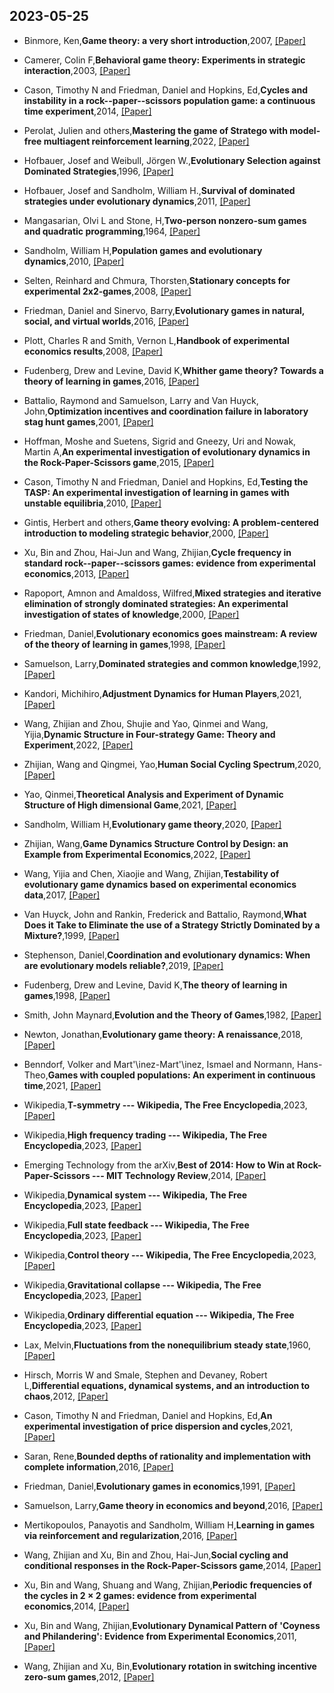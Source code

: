 ## 2023-05-25
- Binmore, Ken,**Game theory: a very short introduction**,2007, [[Paper]]()
 
- Camerer, Colin F,**Behavioral game theory: Experiments in strategic interaction**,2003, [[Paper]]()
 
- Cason, Timothy N and Friedman, Daniel and Hopkins, Ed,**Cycles and instability in a rock--paper--scissors population game: a continuous time experiment**,2014, [[Paper]]()
 
- Perolat, Julien  and others,**Mastering the game of Stratego with model-free multiagent reinforcement learning**,2022, [[Paper]]()
 
- Hofbauer, Josef and Weibull, Jörgen W.,**Evolutionary Selection against Dominated Strategies**,1996, [[Paper]]()
 
- Hofbauer, Josef and Sandholm, William H.,**Survival of dominated strategies under evolutionary dynamics**,2011, [[Paper]]()
 
- Mangasarian, Olvi L and Stone, H,**Two-person nonzero-sum games and quadratic programming**,1964, [[Paper]]()
 
- Sandholm, William H,**Population games and evolutionary dynamics**,2010, [[Paper]]()
 
- Selten, Reinhard and Chmura, Thorsten,**Stationary concepts for experimental 2x2-games**,2008, [[Paper]]()
 
- Friedman, Daniel and Sinervo, Barry,**Evolutionary games in natural, social, and virtual worlds**,2016, [[Paper]]()
 
- Plott, Charles R and Smith, Vernon L,**Handbook of experimental economics results**,2008, [[Paper]]()
 
- Fudenberg, Drew and Levine, David K,**Whither game theory? Towards a theory of learning in games**,2016, [[Paper]]()
 
- Battalio, Raymond and Samuelson, Larry and Van Huyck, John,**Optimization incentives and coordination failure in laboratory stag hunt games**,2001, [[Paper]]()
 
- Hoffman, Moshe and Suetens, Sigrid and Gneezy, Uri and Nowak, Martin A,**An experimental investigation of evolutionary dynamics in the Rock-Paper-Scissors game**,2015, [[Paper]]()
 
- Cason, Timothy N and Friedman, Daniel and Hopkins, Ed,**Testing the TASP: An experimental investigation of learning in games with unstable equilibria**,2010, [[Paper]]()
 
- Gintis, Herbert and others,**Game theory evolving: A problem-centered introduction to modeling strategic behavior**,2000, [[Paper]]()
 
- Xu, Bin and Zhou, Hai-Jun and Wang, Zhijian,**Cycle frequency in standard rock--paper--scissors games: evidence from experimental economics**,2013, [[Paper]]()
 
- Rapoport, Amnon and Amaldoss, Wilfred,**Mixed strategies and iterative elimination of strongly dominated strategies: An experimental investigation of states of knowledge**,2000, [[Paper]]()
 
- Friedman, Daniel,**Evolutionary economics goes mainstream: A review of the theory of learning in games**,1998, [[Paper]]()
 
- Samuelson, Larry,**Dominated strategies and common knowledge**,1992, [[Paper]]()
 
- Kandori, Michihiro,**Adjustment Dynamics for Human Players**,2021, [[Paper]]()
 
- Wang, Zhijian and Zhou, Shujie and Yao, Qinmei and Wang, Yijia,**Dynamic Structure in Four-strategy Game: Theory and Experiment**,2022, [[Paper]]()
 
- Zhijian, Wang and Qingmei, Yao,**Human Social Cycling Spectrum**,2020, [[Paper]]()
 
- Yao, Qinmei,**Theoretical Analysis and Experiment of Dynamic Structure of High dimensional Game**,2021, [[Paper]](\urlhttps://cdmd.cnki.com.cn/Article/CDMD-10335-1021626407.htm,doi=10.27461/d.cnki.gzjdx.2021.000847)
 
- Sandholm, William H,**Evolutionary game theory**,2020, [[Paper]]()
 
- Zhijian, Wang,**Game Dynamics Structure Control by Design: an Example from Experimental Economics**,2022, [[Paper]]()
 
- Wang, Yijia and Chen, Xiaojie and Wang, Zhijian,**Testability of evolutionary game dynamics based on experimental economics data**,2017, [[Paper]]()
 
- Van Huyck, John and Rankin, Frederick and Battalio, Raymond,**What Does it Take to Eliminate the use of a Strategy Strictly Dominated by a Mixture?**,1999, [[Paper]]()
 
- Stephenson, Daniel,**Coordination and evolutionary dynamics: When are evolutionary models reliable?**,2019, [[Paper]]()
 
- Fudenberg, Drew and Levine, David K,**The theory of learning in games**,1998, [[Paper]]()
 
- Smith, John Maynard,**Evolution and the Theory of Games**,1982, [[Paper]]()
 
- Newton, Jonathan,**Evolutionary game theory: A renaissance**,2018, [[Paper]]()
 
- Benndorf, Volker and Mart\'\inez-Mart\'\inez, Ismael and Normann, Hans-Theo,**Games with coupled populations: An experiment in continuous time**,2021, [[Paper]]() 

- Wikipedia,**T-symmetry --- Wikipedia, The Free Encyclopedia**,2023, [[Paper]](\urlhttps://en.wikipedia.org/wiki/T-symmetry)
 
- Wikipedia,**High frequency trading --- Wikipedia, The Free Encyclopedia**,2023, [[Paper]](\urlhttps://en.wikipedia.org/wiki/High-frequency_trading)
 
- Emerging Technology from the arXiv,**Best of 2014: How to Win at Rock-Paper-Scissors --- MIT Technology Review**,2014, [[Paper]](\urlhttps://www.technologyreview.com/2014/12/24/169790/best-of-2014-how-to-win-at-rock-paper-scissors/)
 
- Wikipedia,**Dynamical system --- Wikipedia, The Free Encyclopedia**,2023, [[Paper]](\urlhttps://en.wikipedia.org/wiki/Dynamical_system)
 
- Wikipedia,**Full state feedback --- Wikipedia, The Free Encyclopedia**,2023, [[Paper]](\urlhttps://en.wikipedia.org/wiki/Full_state_feedback)
 
- Wikipedia,**Control theory --- Wikipedia, The Free Encyclopedia**,2023, [[Paper]](\urlhttps://en.wikipedia.org/wiki/Control_theory)
 
- Wikipedia,**Gravitational collapse --- Wikipedia, The Free Encyclopedia**,2023, [[Paper]](\urlhttps://en.wikipedia.org/wiki/Gravitational_collapse)
 
- Wikipedia,**Ordinary differential equation --- Wikipedia, The Free Encyclopedia**,2023, [[Paper]](\urlhttps://en.wikipedia.org/wiki/Ordinary_differential_equation)
 
- Lax, Melvin,**Fluctuations from the nonequilibrium steady state**,1960, [[Paper]]()
 
- Hirsch, Morris W and Smale, Stephen and Devaney, Robert L,**Differential equations, dynamical systems, and an introduction to chaos**,2012, [[Paper]]()
 
- Cason, Timothy N and Friedman, Daniel and Hopkins, Ed,**An experimental investigation of price dispersion and cycles**,2021, [[Paper]]()
 
- Saran, Rene,**Bounded depths of rationality and implementation with complete information**,2016, [[Paper]]()
 
- Friedman, Daniel,**Evolutionary games in economics**,1991, [[Paper]]()
 
- Samuelson, Larry,**Game theory in economics and beyond**,2016, [[Paper]]()
 
- Mertikopoulos, Panayotis and Sandholm, William H,**Learning in games via reinforcement and regularization**,2016, [[Paper]]()
 
- Wang, Zhijian and Xu, Bin and Zhou, Hai-Jun,**Social cycling and conditional responses in the Rock-Paper-Scissors game**,2014, [[Paper]]()
 
- Xu, Bin and Wang, Shuang and Wang, Zhijian,**Periodic frequencies of the cycles in 2 $\times$ 2 games: evidence from experimental economics**,2014, [[Paper]]()

- Xu, Bin and Wang, Zhijian,**Evolutionary Dynamical Pattern of 'Coyness and Philandering': Evidence from Experimental Economics**,2011, [[Paper]]()
 
- Wang, Zhijian and Xu, Bin,**Evolutionary rotation in switching incentive zero-sum games**,2012, [[Paper]]()
